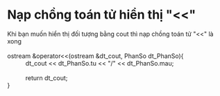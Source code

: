 # Nạp chồng toán tử hiển thị "&lt;&lt;"
Khi bạn muốn hiển thị đối tượng bằng cout thì nạp chồng toán tử "&lt;&lt;" là xong <br>
<br>
ostream &operator<<(ostream &dt_cout, PhanSo dt_PhanSo){<br>
     &emsp;&emsp;&emsp;dt_cout << dt_PhanSo.tu << "/" << dt_PhanSo.mau;<br>
<br>
     &emsp;&emsp;&emsp;return dt_cout;<br>
}<br>
